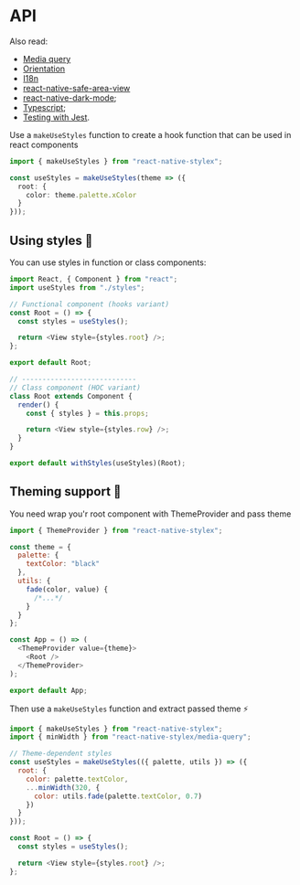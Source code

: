 # API

Also read:

- [Media query](media-query.md)
- [Orientation](orientation.md)
- [I18n](i18n.md)
- [react-native-safe-area-view](safe-area.md)
- [react-native-dark-mode](dark-mode.md);
- [Typescript](ts.md);
- [Testing with Jest](testting.md).

Use a `makeUseStyles` function to create a hook function that can be used in react components

```typescript jsx
import { makeUseStyles } from "react-native-stylex";

const useStyles = makeUseStyles(theme => ({
  root: {
    color: theme.palette.xColor
  }
}));
```

## Using styles 🧲

You can use styles in function or class components:

```js
import React, { Component } from "react";
import useStyles from "./styles";

// Functional component (hooks variant)
const Root = () => {
  const styles = useStyles();

  return <View style={styles.root} />;
};

export default Root;

// ----------------------------
// Class component (HOC variant)
class Root extends Component {
  render() {
    const { styles } = this.props;

    return <View style={styles.row} />;
  }
}

export default withStyles(useStyles)(Root);
```

## Theming support 🔋

You need wrap you'r root component with ThemeProvider and pass theme

```js
import { ThemeProvider } from "react-native-stylex";

const theme = {
  palette: {
    textColor: "black"
  },
  utils: {
    fade(color, value) {
      /*...*/
    }
  }
};

const App = () => (
  <ThemeProvider value={theme}>
    <Root />
  </ThemeProvider>
);

export default App;
```

Then use a `makeUseStyles` function and extract passed theme ⚡️

```js
import { makeUseStyles } from "react-native-stylex";
import { minWidth } from "react-native-stylex/media-query";

// Theme-dependent styles
const useStyles = makeUseStyles(({ palette, utils }) => ({
  root: {
    color: palette.textColor,
    ...minWidth(320, {
      color: utils.fade(palette.textColor, 0.7)
    })
  }
}));

const Root = () => {
  const styles = useStyles();

  return <View style={styles.root} />;
};
```
